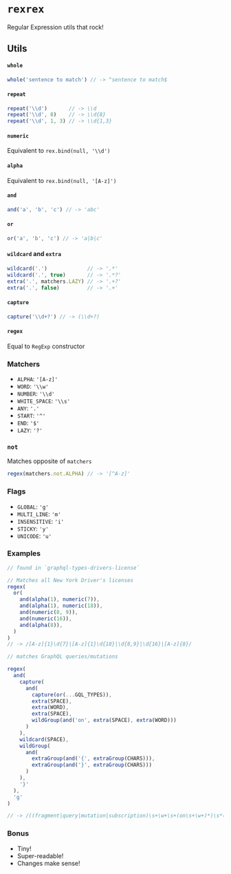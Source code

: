 # `rexrex`
Regular Expression utils that rock!

## Utils

#### `whole`
```javascript
whole('sentence to match') // -> ^sentence to match$
```

#### `repeat`
```javascript
repeat('\\d')       // -> \\d
repeat('\\d', 8)    // -> \\d{8}
repeat('\\d', 1, 3) // -> \\d{1,3}
```

#### `numeric`
Equivalent to `rex.bind(null, '\\d')`

#### `alpha`
Equivalent to `rex.bind(null, '[A-z]')`

#### `and`
```javascript
and('a', 'b', 'c') // -> 'abc'
```

#### `or`
```javascript
or('a', 'b', 'c') // -> 'a|b|c'
```

#### `wildcard` and `extra`
```javascript
wildcard('.')             // -> '.*'
wildcard('.', true)       // -> '.*?'
extra('.', matchers.LAZY) // -> '.+?'
extra('.', false)         // -> '.+'
```

#### `capture`
```javascript
capture('\\d+?') // -> (\\d+?)
```

#### `regex`
Equal to `RegExp` constructor

### Matchers
- `ALPHA`: `'[A-z]'`
- `WORD`: `'\\w'`
- `NUMBER`: `'\\d'`
- `WHITE_SPACE`: `'\\s'`
- `ANY`: `'.'`
- `START`: `'^'`
- `END`: `'$'`
- `LAZY`: `'?'`

### `not`
Matches opposite of `matchers`
```javascript
regex(matchers.not.ALPHA) // -> '[^A-z]'
```

### Flags
- `GLOBAL`: `'g'`
- `MULTI_LINE`: `'m'`
- `INSENSITIVE`: `'i'`
- `STICKY`: `'y'`
- `UNICODE`: `'u'`

### Examples
```javascript
// found in `graphql-types-drivers-license`

// Matches all New York Driver's licenses
regex(
  or(
    and(alpha(1), numeric(7)),
    and(alpha(1), numeric(18)),
    and(numeric(8, 9)),
    and(numeric(16)),
    and(alpha(8)),
  )
)
// -> /[A-z]{1}\d{7}|[A-z]{1}\d{18}|\d{8,9}|\d{16}|[A-z]{8}/
```

```javascript
// matches GraphQL queries/mutations

regex(
  and(
    capture(
      and(
        capture(or(...GQL_TYPES)),
        extra(SPACE),
        extra(WORD),
        extra(SPACE),
        wildGroup(and('on', extra(SPACE), extra(WORD)))
      )
    ),
    wildcard(SPACE),
    wildGroup(
      and(
        extraGroup(and('{', extraGroup(CHARS))),
        extraGroup(and('}', extraGroup(CHARS)))
      )
    ),
    '}'
  ),
  'g'
)

// -> /((fragment|query|mutation|subscription)\s+\w+\s+(on\s+\w+)*)\s*(({(\s|\w|(".*")|:|,|\.|\)|\()+)+(}(\s|\w|(".*")|:|,|\.|\)|\()+)+)+}/g
```

### Bonus
- Tiny!
- Super-readable!
- Changes make sense!
